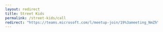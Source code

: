 ```yaml
---
layout: redirect
title: Street Kids
permalink: /street-kids/call
redirect: "https://teams.microsoft.com/l/meetup-join/19%3ameeting_NmZhY2IxN2ItMDBmMy00MmJkLTkzMjUtM2ZmZjZiODZhY2Iy%40thread.v2/0?context=%7b%22Tid%22%3a%2210b27fbb-2909-4427-9338-f6028e9ba589%22%2c%22Oid%22%3a%22480d9d5d-32e0-4665-878a-07d3762102cd%22%7d"
---
```


<!-- e-Rotaract https://univ-grenoble-alpes-fr.zoom.us/j/94889136636?pwd=RFJ5ckdXYmN4RUdsS1REbjgwVlZwZz09 -->

<!-- Teams (Patrick's): "https://teams.microsoft.com/l/meetup-join/19%3ameeting_NmZhY2IxN2ItMDBmMy00MmJkLTkzMjUtM2ZmZjZiODZhY2Iy%40thread.v2/0?context=%7b%22Tid%22%3a%2210b27fbb-2909-4427-9338-f6028e9ba589%22%2c%22Oid%22%3a%22480d9d5d-32e0-4665-878a-07d3762102cd%22%7d" -->


<!-- https://www.google.com/url?q=https://teams.microsoft.com/l/meetup-join/19%253ameeting_NmZhY2IxN2ItMDBmMy00MmJkLTkzMjUtM2ZmZjZiODZhY2Iy%2540thread.v2/0?context%3D%257b%2522Tid%2522%253a%252210b27fbb-2909-4427-9338-f6028e9ba589%2522%252c%2522Oid%2522%253a%2522480d9d5d-32e0-4665-878a-07d3762102cd%2522%257d&sa=D&source=calendar&usd=2&usg=AOvVaw3hc8JwMSA8fSA-3et4ccMG -->
